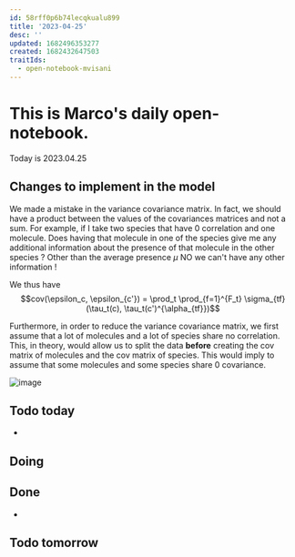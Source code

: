 ```yaml
---
id: 58rff0p6b74lecqkualu899
title: '2023-04-25'
desc: ''
updated: 1682496353277
created: 1682432647503
traitIds:
  - open-notebook-mvisani
---
```

# This is Marco's daily open-notebook.

Today is 2023.04.25


## Changes to implement in the model
We made a mistake in the variance covariance matrix. In fact, we should have a product between the values of the covariances matrices and not a sum. For example, if I take two species that have 0 correlation and one molecule. Does having that molecule in one of the species give me any additional information about the presence of that molecule in the other species ? Other than the average presence $\mu$ NO we can't have any other information ! 

We thus have $$cov(\epsilon_c, \epsilon_{c'}) = \prod_t \prod_{f=1}^{F_t} \sigma_{tf}(\tau_t(c), \tau_t(c')^{\alpha_{tf}})$$

Furthermore, in order to reduce the variance covariance matrix, we first assume that a lot of molecules and a lot of species share no correlation. This, in theory, would allow us to split the data **before** creating the cov matrix of molecules and the cov matrix of species. This would imply to assume that some molecules and some species share 0 covariance.

![image](assets/images/2023-04-24-17-14-46.jpg)

## Todo today
* 

## Doing


## Done
* 


## Todo tomorrow
 
